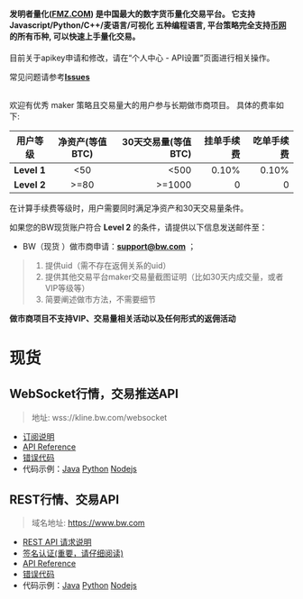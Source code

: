 #### 发明者量化([FMZ.COM](https://www.fmz.com)) 是中国最大的数字货币量化交易平台。 它支持 Javascript/Python/C++/麦语言/可视化 五种编程语言, 平台策略完全支持[币网](https://www.bw.io)的所有币种, 可以快速上手量化交易。

目前关于apikey申请和修改，请在“个人中心 - API设置”页面进行相关操作。

常见问题请参考[**Issues**](https://github.com/bw-exchange/api_docs_cn/issues)

##

欢迎有优秀 maker 策略且交易量大的用户参与长期做市商项目。
具体的费率如下:


|用户等级|净资产(等值BTC)|30天交易量(等值BTC)|挂单手续费|吃单手续费|
|----|:---:|----:|----:|----:|
|**Level 1**|<50|<500|0.10%|0.10%|
|**Level 2**|>=80|>=1000|0|0|



在计算手续费等级时，用户需要同时满足净资产和30天交易量条件。

如果您的BW现货账户符合 **Level 2** 的条件，请提供以下信息发送邮件至：

* BW（现货 ）做市商申请：**support@bw.com** ；
> 1. 提供uid（需不存在返佣关系的uid）
>2. 提供其他交易平台maker交易量截图证明（比如30天内成交量，或者VIP等级等）
>3. 简要阐述做市方法，不需要细节

**做市商项目不支持VIP、交易量相关活动以及任何形式的返佣活动**


##

# 现货

## WebSocket行情，交易推送API

> 地址: wss://kline.bw.com/websocket

* [订阅说明](https://github.com/bw-exchange/api_docs_cn/wiki/WebSocket-API-%E8%AE%A2%E9%98%85%E8%AF%B4%E6%98%8E)
* [API Reference](https://github.com/bw-exchange/api_docs_cn/wiki/WebSocket-API-Reference)
* [错误代码](https://github.com/bw-exchange/api_docs_cn/wiki/WebSocket-API-%E9%94%99%E8%AF%AF%E7%A0%81)
* 代码示例：[Java](https://github.com/bw-exchange/api/tree/master/java) [Python](https://github.com/bw-exchange/api/tree/master/python) [Nodejs](https://github.com/bw-exchange/api_docs_cn/blob/master/nodejsDemo/websocketDemo.js)

## REST行情、交易API

> 域名地址: https://www.bw.com

* [REST API 请求说明](https://github.com/bw-exchange/api_docs_cn/wiki/REST-API-%E8%AF%B7%E6%B1%82%E8%AF%B4%E6%98%8E)
* [签名认证(重要，请仔细阅读)](https://github.com/bw-exchange/api_docs_cn/wiki/REST-API-%E7%AD%BE%E5%90%8D%E8%AE%A4%E8%AF%81(%E9%87%8D%E8%A6%81%EF%BC%8C%E8%AF%B7%E4%BB%94%E7%BB%86%E9%98%85%E8%AF%BB))
* [API Reference](https://github.com/bw-exchange/api_docs_cn/wiki/REST-API-Reference)
* [错误代码](https://github.com/bw-exchange/api_docs_cn/wiki/REST-API--%E9%94%99%E8%AF%AF%E7%A0%81)
* 代码示例：[Java](https://github.com/bw-exchange/api/tree/master/java) [Python](https://github.com/bw-exchange/api/tree/master/python) [Nodejs](https://github.com/bw-exchange/api_docs_cn/blob/master/nodejsDemo/restApiDemo.js)
